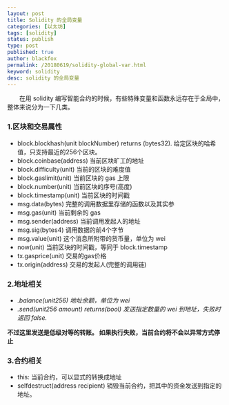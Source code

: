 ```yaml
---
layout: post
title: Solidity 的全局变量
categories: [以太坊]
tags: [solidity]
status: publish
type: post
published: true
author: blackfox
permalink: /20180619/solidity-global-var.html
keyword: solidity
desc: solidity 的全局变量
---
```


&emsp;&emsp;在用 solidity 编写智能合约的时候，有些特殊变量和函数永远存在于全局中，整体来说分为一下几类。

### 1.区块和交易属性

* block.blockhash(unit blockNumber) returns (bytes32). 给定区块的哈希值，只支持最近的256个区块。
* block.coinbase(address) 当前区块旷工的地址
* block.difficulty(unit) 当前的区块的难度值
* block.gaslimit(unit) 当前区块的 gas 上限
* block.number(unit) 当前区块的序号(高度)
* block.timestamp(unit) 当前区块的时间戳
* msg.data(bytes) 完整的调用数据里存储的函数以及其实参
* msg.gas(unit) 当前剩余的 gas 
* msg.sender(address) 当前调用发起人的地址
* msg.sig(bytes4) 调用数据的前4个字节
* msg.value(unit) 这个消息所附带的货币量，单位为 wei
* now(unit) 当前区块的时间戳，等同于 block.timestamp
* tx.gasprice(unit) 交易的gas价格
* tx.origin(address) 交易的发起人(完整的调用链)

### 2.地址相关

* <address>.balance(unit256) 地址余额，单位为 wei
* <address>.send(unit256 amount) returns(bool) 发送指定数量的 wei 到地址，失败时返回 false.
__不过这里发送是低级对等的转账。 如果执行失败，当前合约将不会以异常方式停止__

### 3.合约相关

* this: 当前合约，可以显式的转换成地址
* selfdestruct(address recipient) 销毁当前合约，把其中的资金发送到指定的地址。



